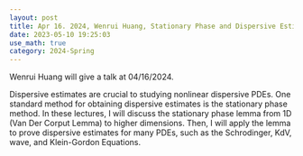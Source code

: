 ```yaml
---
layout: post
title: Apr 16. 2024, Wenrui Huang, Stationary Phase and Dispersive Estimates I
date: 2023-05-10 19:25:03
use_math: true
category: 2024-Spring
---
```

Wenrui Huang will give a talk at 04/16/2024.

Dispersive estimates are crucial to studying nonlinear dispersive PDEs. One standard method for obtaining dispersive estimates is the stationary phase method. In these lectures, I will discuss the stationary phase lemma from 1D (Van Der Corput Lemma) to higher dimensions. Then, I will apply the lemma to prove dispersive estimates for many PDEs, such as the Schrodinger, KdV, wave, and Klein-Gordon Equations.
